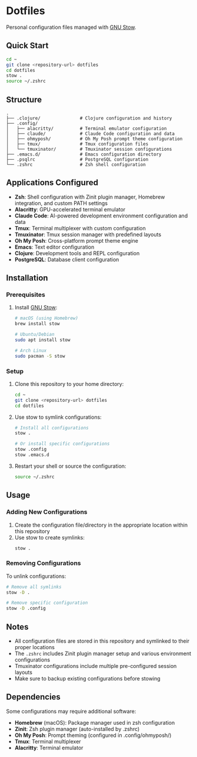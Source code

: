 # Dotfiles

Personal configuration files managed with [GNU Stow](https://www.gnu.org/software/stow/).

## Quick Start

```bash
cd ~
git clone <repository-url> dotfiles
cd dotfiles
stow .
source ~/.zshrc
```

## Structure

```
.
├── .clojure/               # Clojure configuration and history
├── .config/
│   ├── alacritty/          # Terminal emulator configuration
│   ├── claude/             # Claude Code configuration and data
│   ├── ohmyposh/           # Oh My Posh prompt theme configuration
│   ├── tmux/               # Tmux configuration files
│   └── tmuxinator/         # Tmuxinator session configurations
├── .emacs.d/               # Emacs configuration directory
├── .psqlrc                 # PostgreSQL configuration
└── .zshrc                  # Zsh shell configuration
```

## Applications Configured

- **Zsh**: Shell configuration with Zinit plugin manager, Homebrew integration, and custom PATH settings
- **Alacritty**: GPU-accelerated terminal emulator
- **Claude Code**: AI-powered development environment configuration and data
- **Tmux**: Terminal multiplexer with custom configuration
- **Tmuxinator**: Tmux session manager with predefined layouts
- **Oh My Posh**: Cross-platform prompt theme engine
- **Emacs**: Text editor configuration
- **Clojure**: Development tools and REPL configuration
- **PostgreSQL**: Database client configuration

## Installation

### Prerequisites

1. Install [GNU Stow](https://www.gnu.org/software/stow/):
   ```bash
   # macOS (using Homebrew)
   brew install stow

   # Ubuntu/Debian
   sudo apt install stow

   # Arch Linux
   sudo pacman -S stow
   ```

### Setup

1. Clone this repository to your home directory:
   ```bash
   cd ~
   git clone <repository-url> dotfiles
   cd dotfiles
   ```

2. Use stow to symlink configurations:
   ```bash
   # Install all configurations
   stow .

   # Or install specific configurations
   stow .config
   stow .emacs.d
   ```

3. Restart your shell or source the configuration:
   ```bash
   source ~/.zshrc
   ```

## Usage

### Adding New Configurations

1. Create the configuration file/directory in the appropriate location within this repository
2. Use stow to create symlinks:
   ```bash
   stow .
   ```

### Removing Configurations

To unlink configurations:
```bash
# Remove all symlinks
stow -D .

# Remove specific configuration
stow -D .config
```

## Notes

- All configuration files are stored in this repository and symlinked to their proper locations
- The `.zshrc` includes Zinit plugin manager setup and various environment configurations
- Tmuxinator configurations include multiple pre-configured session layouts
- Make sure to backup existing configurations before stowing

## Dependencies

Some configurations may require additional software:
- **Homebrew** (macOS): Package manager used in zsh configuration
- **Zinit**: Zsh plugin manager (auto-installed by .zshrc)
- **Oh My Posh**: Prompt theming (configured in .config/ohmyposh/)
- **Tmux**: Terminal multiplexer
- **Alacritty**: Terminal emulator